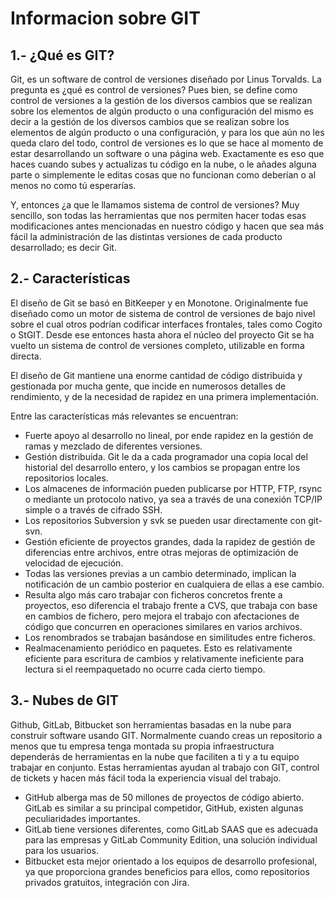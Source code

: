 # Informacion sobre GIT

## 1.- ¿Qué es GIT?

Git, es un software de control de versiones diseñado por Linus Torvalds. La pregunta es ¿qué es control de versiones? Pues bien, se define como control de versiones a la gestión de los diversos cambios que se realizan sobre los elementos de algún producto o una configuración del mismo es decir a la gestión de los diversos cambios que se realizan sobre los elementos de algún producto o una configuración, y para los que aún no les queda claro del todo, control de versiones es lo que se hace al momento de estar desarrollando un software o una página web. Exactamente es eso que haces cuando subes y actualizas tu código en la nube, o le añades alguna parte o simplemente le editas cosas que no funcionan como deberían o al menos no como tú esperarías.

Y, entonces ¿a que le llamamos sistema de control de versiones? Muy sencillo, son todas las herramientas que nos permiten hacer todas esas modificaciones antes mencionadas en nuestro código y hacen que sea más fácil la administración de las distintas versiones de cada producto desarrollado; es decir Git.

## 2.- Características

El diseño de Git se basó en BitKeeper y en Monotone. Originalmente fue diseñado como un motor de sistema de control de versiones de bajo nivel sobre el cual otros podrían codificar interfaces frontales, tales como Cogito o StGIT. Desde ese entonces hasta ahora el núcleo del proyecto Git se ha vuelto un sistema de control de versiones completo, utilizable en forma directa.

El diseño de Git mantiene una enorme cantidad de código distribuida y gestionada por mucha gente, que incide en numerosos detalles de rendimiento, y de la necesidad de rapidez en una primera implementación.

Entre las características más relevantes se encuentran:

- Fuerte apoyo al desarrollo no lineal, por ende rapidez en la gestión de ramas y mezclado de diferentes versiones.
- Gestión distribuida. Git le da a cada programador una copia local del historial del desarrollo entero, y los cambios se propagan entre los repositorios locales. 
- Los almacenes de información pueden publicarse por HTTP, FTP, rsync o mediante un protocolo nativo, ya sea a través de una conexión TCP/IP simple o a través de cifrado SSH. 
- Los repositorios Subversion y svk se pueden usar directamente con git-svn.
- Gestión eficiente de proyectos grandes, dada la rapidez de gestión de diferencias entre archivos, entre otras mejoras de optimización de velocidad de ejecución.
- Todas las versiones previas a un cambio determinado, implican la notificación de un cambio posterior en cualquiera de ellas a ese cambio.
- Resulta algo más caro trabajar con ficheros concretos frente a proyectos, eso diferencia el trabajo frente a CVS, que trabaja con base en cambios de fichero, pero mejora el trabajo con afectaciones de código que concurren en operaciones similares en varios archivos.
- Los renombrados se trabajan basándose en similitudes entre ficheros.
- Realmacenamiento periódico en paquetes. Esto es relativamente eficiente para escritura de cambios y relativamente ineficiente para lectura si el reempaquetado no ocurre cada cierto tiempo.

## 3.- Nubes de GIT

Github, GitLab, Bitbucket son herramientas basadas en la nube para construir software usando GIT. Normalmente cuando creas un repositorio a menos que tu empresa tenga montada su propia infraestructura dependerás de herramientas en la nube que faciliten a ti y a tu equipo trabajar en conjunto. Estas herramientas ayudan al trabajo con GIT, control de tickets y hacen más fácil toda la experiencia visual del trabajo.

- GitHub alberga mas de 50 millones de proyectos de código abierto.
GitLab es similar a su principal competidor, GitHub, existen algunas peculiaridades importantes. 
- GitLab tiene versiones diferentes, como GitLab SAAS que es adecuada para las empresas y GitLab Community Edition, una solución individual para los usuarios.
- Bitbucket esta mejor orientado a los equipos de desarrollo profesional, ya que proporciona grandes beneficios para ellos, como repositorios privados gratuitos, integración con Jira.